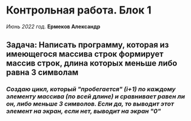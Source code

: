 # Контрольная работа. Блок 1

*Июнь 2022 год.* **Ермеков Александр**

## Задача: Написать программу, которая из имеющегося массива строк формирует массив строк, длина которых меньше либо равна 3 символам

### *Создаю цикл, который "пробегается" (i+1) по каждому элементу массива (по всей длине) и сравнивает равен ли он, либо меньше 3 символов. Если да, то выводит этот элемент на экран, если нет, выводит на экран "0"*
